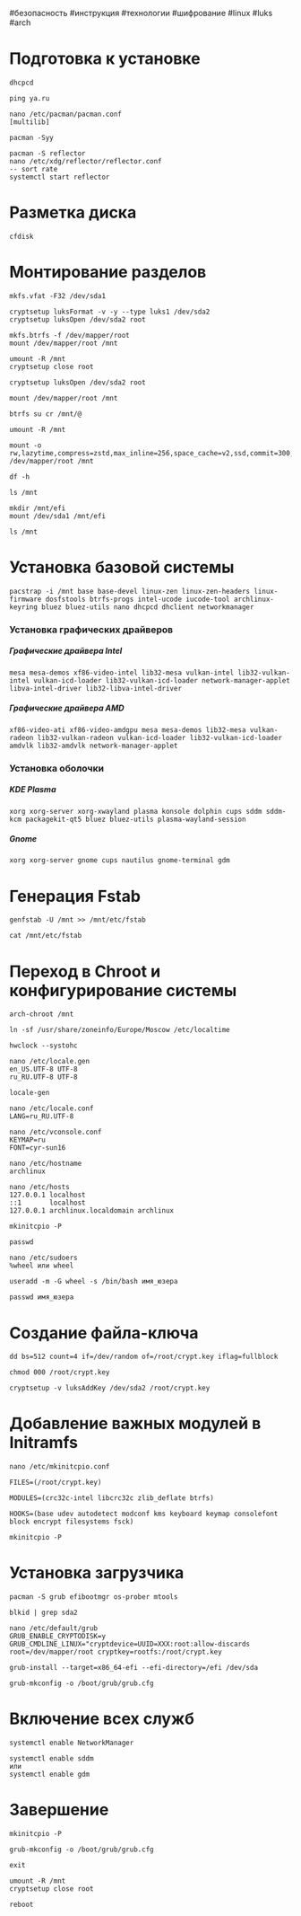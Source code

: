 #безопасность #инструкция #технологии #шифрование #linux #luks #arch 
# Подготовка к установке 
```
dhcpcd

ping ya.ru

nano /etc/pacman/pacman.conf
[multilib]

pacman -Syy

pacman -S reflector 
nano /etc/xdg/reflector/reflector.conf
-- sort rate
systemctl start reflector
```
# Разметка диска
```
cfdisk
```
# Монтирование разделов
```
mkfs.vfat -F32 /dev/sda1

cryptsetup luksFormat -v -y --type luks1 /dev/sda2
cryptsetup luksOpen /dev/sda2 root

mkfs.btrfs -f /dev/mapper/root
mount /dev/mapper/root /mnt

umount -R /mnt
cryptsetup close root

cryptsetup luksOpen /dev/sda2 root

mount /dev/mapper/root /mnt

btrfs su cr /mnt/@

umount -R /mnt

mount -o rw,lazytime,compress=zstd,max_inline=256,space_cache=v2,ssd,commit=300,subvol=@ /dev/mapper/root /mnt

df -h

ls /mnt

mkdir /mnt/efi
mount /dev/sda1 /mnt/efi

ls /mnt
```
# Установка базовой системы 
```
pacstrap -i /mnt base base-devel linux-zen linux-zen-headers linux-firmware dosfstools btrfs-progs intel-ucode iucode-tool archlinux-keyring bluez bluez-utils nano dhcpcd dhclient networkmanager 
```
### Установка графических драйверов

##### Графические драйвера Intel
```
mesa mesa-demos xf86-video-intel lib32-mesa vulkan-intel lib32-vulkan-intel vulkan-icd-loader lib32-vulkan-icd-loader network-manager-applet libva-intel-driver lib32-libva-intel-driver
```
##### Графические драйвера AMD
```
xf86-video-ati xf86-video-amdgpu mesa mesa-demos lib32-mesa vulkan-radeon lib32-vulkan-radeon vulkan-icd-loader lib32-vulkan-icd-loader amdvlk lib32-amdvlk network-manager-applet
```
### Установка оболочки 

##### KDE Plasma
```
xorg xorg-server xorg-xwayland plasma konsole dolphin cups sddm sddm-kcm packagekit-qt5 bluez bluez-utils plasma-wayland-session
```
##### Gnome
```
xorg xorg-server gnome cups nautilus gnome-terminal gdm 
```
# Генерация Fstab
```
genfstab -U /mnt >> /mnt/etc/fstab

cat /mnt/etc/fstab
```
# Переход в Chroot и конфигурирование системы
```
arch-chroot /mnt

ln -sf /usr/share/zoneinfo/Europe/Moscow /etc/localtime

hwclock --systohc

nano /etc/locale.gen
en_US.UTF-8 UTF-8
ru_RU.UTF-8 UTF-8

locale-gen

nano /etc/locale.conf
LANG=ru_RU.UTF-8

nano /etc/vconsole.conf
KEYMAP=ru
FONT=cyr-sun16

nano /etc/hostname
archlinux

nano /etc/hosts
127.0.0.1 localhost
::1       localhost
127.0.0.1 archlinux.localdomain archlinux

mkinitcpio -P

passwd

nano /etc/sudoers
%wheel или wheel

useradd -m -G wheel -s /bin/bash имя_юзера

passwd имя_юзера
```
# Создание файла-ключа
```
dd bs=512 count=4 if=/dev/random of=/root/crypt.key iflag=fullblock

chmod 000 /root/crypt.key 

cryptsetup -v luksAddKey /dev/sda2 /root/crypt.key
```
# Добавление важных модулей в Initramfs
```
nano /etc/mkinitcpio.conf

FILES=(/root/crypt.key)

MODULES=(crc32c-intel libcrc32c zlib_deflate btrfs) 

HOOKS=(base udev autodetect modconf kms keyboard keymap consolefont block encrypt filesystems fsck)

mkinitcpio -P
```
# Установка загрузчика
```
pacman -S grub efibootmgr os-prober mtools

blkid | grep sda2
  
nano /etc/default/grub
GRUB_ENABLE_CRYPTODISK=y
GRUB_CMDLINE_LINUX="cryptdevice=UUID=XXX:root:allow-discards root=/dev/mapper/root cryptkey=rootfs:/root/crypt.key

grub-install --target=x86_64-efi --efi-directory=/efi /dev/sda

grub-mkconfig -o /boot/grub/grub.cfg
```
# Включение всех служб
```
systemctl enable NetworkManager

systemctl enable sddm
или
systemctl enable gdm
```
# Завершение
```
mkinitcpio -P

grub-mkconfig -o /boot/grub/grub.cfg

exit

umount -R /mnt
cryptsetup close root

reboot

```